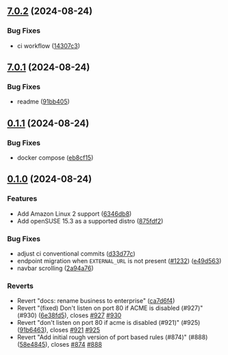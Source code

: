 ## [7.0.2](https://github.com/l4rm4nd/firezone/compare/v7.0.1...v7.0.2) (2024-08-24)


### Bug Fixes

* ci workflow ([14307c3](https://github.com/l4rm4nd/firezone/commit/14307c3e9eeb0a044bae460491d9290e5ec7001f))

## [7.0.1](https://github.com/l4rm4nd/firezone/compare/v0.1.1...v7.0.1) (2024-08-24)


### Bug Fixes

* readme ([91bb405](https://github.com/l4rm4nd/firezone/commit/91bb405c13861ceafe156277b71fababa6d48030))

## [0.1.1](https://github.com/l4rm4nd/firezone/compare/v0.1.0...v0.1.1) (2024-08-24)


### Bug Fixes

* docker compose ([eb8cf15](https://github.com/l4rm4nd/firezone/commit/eb8cf159580287d037e2b14d9238ddcda7d6250c))

## [0.1.0](https://github.com/l4rm4nd/firezone/compare/2a94a76c0f6453903a070967def953a8ea02a487...v0.1.0) (2024-08-24)


### Features

* Add Amazon Linux 2 support ([6346db8](https://github.com/l4rm4nd/firezone/commit/6346db804df612383b30c79ae83c97edfb1973c9))
* Add openSUSE 15.3 as a supported distro ([875fdf2](https://github.com/l4rm4nd/firezone/commit/875fdf2dd5d7149c2009328ae7d47f5b014e0da6))


### Bug Fixes

* adjust ci conventional commits ([d33d77c](https://github.com/l4rm4nd/firezone/commit/d33d77c953d57511e901305f064f279a07e22cb7))
* endpoint migration when `EXTERNAL_URL` is not present ([#1232](https://github.com/l4rm4nd/firezone/issues/1232)) ([e49d563](https://github.com/l4rm4nd/firezone/commit/e49d5631a5e7dd7ee762453d40a5bb1cbbfd473d))
* navbar scrolling ([2a94a76](https://github.com/l4rm4nd/firezone/commit/2a94a76c0f6453903a070967def953a8ea02a487))


### Reverts

* Revert "docs: rename business to enterprise" ([ca7d6f4](https://github.com/l4rm4nd/firezone/commit/ca7d6f40b1eb28cf25ae6b4ed55e1e1513f8cf1c))
* Revert "(fixed) Don't listen on port 80 if ACME is disabled (#927)" (#930) ([6e38fd5](https://github.com/l4rm4nd/firezone/commit/6e38fd558bd8a07eb8d112708649e03062dd511b)), closes [#927](https://github.com/l4rm4nd/firezone/issues/927) [#930](https://github.com/l4rm4nd/firezone/issues/930)
* Revert "don't listen on port 80 if acme is disabled (#921)" (#925) ([91b6463](https://github.com/l4rm4nd/firezone/commit/91b64638eabcb3821f492d794852de60a5d7cdc7)), closes [#921](https://github.com/l4rm4nd/firezone/issues/921) [#925](https://github.com/l4rm4nd/firezone/issues/925)
* Revert "Add initial rough version of port based rules (#874)" (#888) ([58e4845](https://github.com/l4rm4nd/firezone/commit/58e48457ad1cd75bd39e7e8d3cfe730f6dc931d7)), closes [#874](https://github.com/l4rm4nd/firezone/issues/874) [#888](https://github.com/l4rm4nd/firezone/issues/888)

